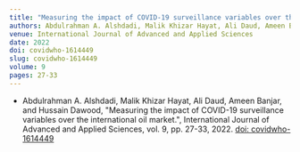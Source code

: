 ```yaml
---
title: "Measuring the impact of COVID-19 surveillance variables over the international oil market"
authors: Abdulrahman A. Alshdadi, Malik Khizar Hayat, Ali Daud, Ameen Banjar, and Hussain Dawood
venue: International Journal of Advanced and Applied Sciences
date: 2022
doi: covidwho-1614449
slug: covidwho-1614449
volume: 9
pages: 27-33
---
```


- Abdulrahman A. Alshdadi, Malik Khizar Hayat, Ali Daud, Ameen Banjar, and Hussain Dawood, "Measuring the impact of COVID-19 surveillance variables over the international oil market.", International Journal of Advanced and Applied Sciences, vol. 9, pp. 27-33, 2022. [doi: covidwho-1614449](covidwho-1614449)
